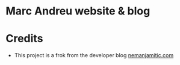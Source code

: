 # Marc Andreu website & blog


# Credits
* This project is a frok from the developer blog [nemanjamitic.com](https://nemanjamitic.com)

